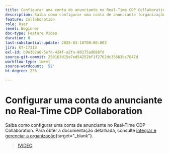 ```yaml
---
title: Configurar uma conta do anunciante no Real-Time CDP Collaboration
description: Saiba como configurar uma conta de anunciante (organização) na Real-Time CDP Collaboration.
feature: Collaboration
role: User
level: Beginner
doc-type: Feature Video
duration: 0
last-substantial-update: 2025-03-18T00:00:00Z
jira: KT-17318
exl-id: b9e362a6-5efd-424f-a2fa-80175ad688fd
source-git-commit: 250163d15e7ed54252bf1f2762dc35663bc7647d
workflow-type: tm+mt
source-wordcount: '52'
ht-degree: 25%

---
```


# Configurar uma conta do anunciante no Real-Time CDP Collaboration

Saiba como configurar uma conta de anunciante no Real-Time CDP Collaboration. Para obter a documentação detalhada, consulte [integrar e gerenciar a organização](https://experienceleague.adobe.com/en/docs/real-time-cdp-collaboration/using/setup/onboard-organization){target="_blank"}.

>[!VIDEO](https://video.tv.adobe.com/v/3452264/?learn=on&enablevpops)
